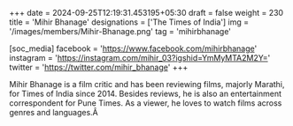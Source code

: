 +++
date = 2024-09-25T12:19:31.453195+05:30
draft = false
weight = 230
title = 'Mihir Bhanage'
designations = ['The Times of India']
img = '/images/members/Mihir-Bhanage.png'
tag = 'mihirbhanage'

[soc_media]
facebook = 'https://www.facebook.com/mihirbhanage'
instagram = 'https://instagram.com/mihir_03?igshid=YmMyMTA2M2Y='
twitter = 'https://twitter.com/mihir_bhanage'
+++

Mihir Bhanage is a film critic and has been reviewing films, majorly Marathi, for Times of India since 2014. Besides reviews, he is also an entertainment correspondent for Pune Times. As a viewer, he loves to watch films across genres and languages.Â
